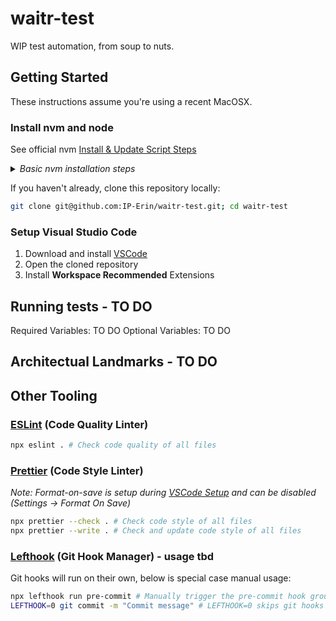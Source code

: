 # waitr-test

WIP test automation, from soup to nuts.

## Getting Started

These instructions assume you're using a recent MacOSX. 

### Install nvm and node

See official nvm [Install & Update Script Steps](https://github.com/nvm-sh/nvm/blob/master/README.md#installing-and-updating)

<details>
  <summary><em>Basic nvm installation steps</em></summary>

Creates .zshrc file if one is not already present

```sh
touch ~/.zshrc
```

Request and run nvm install script

```sh
curl -o- https://raw.githubusercontent.com/nvm-sh/nvm/v0.38.0/install.sh | zsh
```

Export nvm configs

```sh
export NVM_DIR="$([ -z "${XDG_CONFIG_HOME-}" ] && printf %s "${HOME}/.nvm" || printf %s "${XDG_CONFIG_HOME}/nvm")"
[ -s "$NVM_DIR/nvm.sh" ] && \. "$NVM_DIR/nvm.sh"
```

After editing your shell's rc file, either restart your terminal session, or re-source the rc file, e.g.

```sh
source ~/.zshrc
```

Verify nvm is installed by outputting the version

```sh
nvm -v
```

</details>

If you haven't already, clone this repository locally:

```sh
git clone git@github.com:IP-Erin/waitr-test.git; cd waitr-test
```
### Setup Visual Studio Code

1. Download and install [VSCode](https://code.visualstudio.com/)
1. Open the cloned repository
1. Install **Workspace Recommended** Extensions

## Running tests - TO DO

Required Variables: TO DO
Optional Variables: TO DO

## Architectual Landmarks - TO DO

## Other Tooling

### [ESLint](https://eslint.org/) (Code Quality Linter)

```sh
npx eslint . # Check code quality of all files
```

### [Prettier](https://prettier.io/) (Code Style Linter)

_Note: Format-on-save is setup during [VSCode Setup](#setup-visual-studio-code) and can be disabled (Settings -> Format On Save)_

```sh
npx prettier --check . # Check code style of all files
npx prettier --write . # Check and update code style of all files
```

### [Lefthook](https://github.com/evilmartians/lefthook) (Git Hook Manager) - usage tbd

Git hooks will run on their own, below is special case manual usage:

```sh
npx lefthook run pre-commit # Manually trigger the pre-commit hook group
LEFTHOOK=0 git commit -m "Commit message" # LEFTHOOK=0 skips git hooks
```
